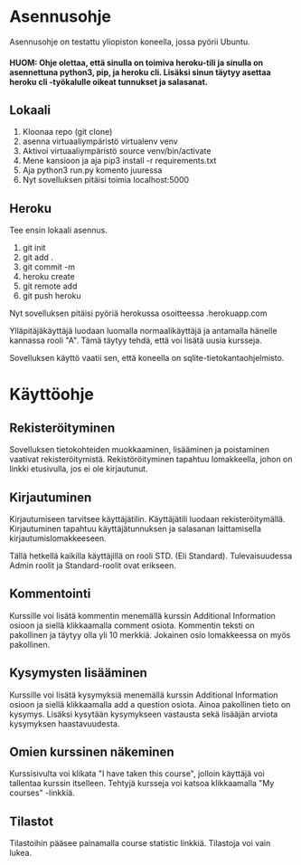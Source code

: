 # Asennusohje

Asennusohje on testattu yliopiston koneella, jossa pyörii Ubuntu. 

#### HUOM: Ohje olettaa, että sinulla on toimiva heroku-tili ja sinulla on asennettuna python3, pip, ja heroku cli. Lisäksi sinun täytyy asettaa heroku cli -työkalulle oikeat tunnukset ja salasanat.

## Lokaali
1. Kloonaa repo (git clone)
3. asenna virtuaaliympäristö virtualenv venv 
4. Aktivoi virtuaaliympäristö source venv/bin/activate
2. Mene kansioon ja aja pip3 install -r requirements.txt
3. Aja python3 run.py komento juuressa 
4. Nyt sovelluksen pitäisi toimia localhost:5000

## Heroku 
Tee ensin lokaali asennus.
1. git init
2. git add .
3. git commit -m <commit viesti>
4. heroku create <sovelluksennimi>
5. git remote add <herokun git url>
6. git push heroku   
  
Nyt sovelluksen pitäisi pyöriä herokussa osoitteessa <sovelluksennimi>.herokuapp.com


Ylläpitäjäkäyttäjä luodaan luomalla normaalikäyttäjä ja antamalla hänelle kannassa rooli "A". Tämä täytyy tehdä, että voi lisätä uusia kursseja.

Sovelluksen käyttö vaatii sen, että koneella on sqlite-tietokantaohjelmisto.

# Käyttöohje

## Rekisteröityminen

Sovelluksen tietokohteiden muokkaaminen, lisääminen ja poistaminen vaativat rekisteröitymistä. Rekistöröityminen tapahtuu lomakkeella, johon on linkki etusivulla, jos ei ole kirjautunut.

## Kirjautuminen

Kirjautumiseen tarvitsee käyttäjätilin. Käyttäjätili luodaan rekisteröitymällä. Kirjautuminen tapahtuu käyttäjätunnuksen ja salasanan laittamisella kirjautumislomakkeeseen.

Tällä hetkellä kaikilla käyttäjillä on rooli STD. (Eli Standard). Tulevaisuudessa Admin roolit ja Standard-roolit ovat erikseen. 

## Kommentointi

Kurssille voi lisätä kommentin menemällä kurssin Additional Information osioon ja siellä klikkaamalla comment osiota. Kommentin teksti on pakollinen ja täytyy olla yli 10 merkkiä. Jokainen osio lomakkeessa on myös pakollinen.

## Kysymysten lisääminen

Kurssille voi lisätä kysymyksiä menemällä kurssin Additional Information osioon ja siellä klikkaamalla add a question osiota. Ainoa pakollinen tieto on kysymys. Lisäksi kysytään kysymykseen vastausta sekä lisääjän arviota kysymyksen haastavuudesta.

## Omien kurssinen näkeminen

Kurssisivulta voi klikata "I have taken this course", jolloin käyttäjä voi tallentaa kurssin itselleen. Tehtyjä kursseja voi katsoa
klikkaamalla "My courses" -linkkiä.

## Tilastot

Tilastoihin pääsee painamalla course statistic linkkiä. Tilastoja voi vain lukea.
